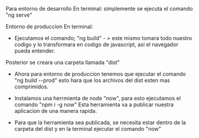 Para entorno de desarrollo
En terminal:
simplemente se ejecuta el comando "ng serve"

Entorno de produccion
En terminal:
- Ejecutamos el comando; "ng build" - > este mismo tomara todo nuestro codigo y lo transformara
 en codigo de javascript, asi el navegador pueda entender.

Posterior se creara una carpeta llamada "dist"

- Ahora para entorno de produccion tenemos que ejecutar el comando
	"ng build --prod"
 esto hara que los archivos del dist esten mas comprimidos.

- Instalamos una herrmienta de node
"now", para esto ejecutamos el comando "npm i -g now"
Esta herramienta va a publicar nuestra aplicacion de una manera rapida.

- Para que la herramienta sea publicada, se necesita estar dentro de la carpeta del dist
  y en la terminal ejecutar el comando "now"
